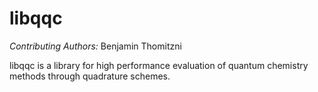 # libqqc
*Contributing Authors:* Benjamin Thomitzni

libqqc is a library for high performance evaluation of quantum chemistry methods through quadrature schemes.
